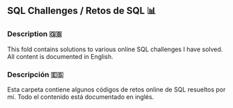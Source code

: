 ## SQL Challenges / Retos de SQL 📊

### Description 🇬🇧

This fold contains solutions to various online SQL challenges I have solved. All content is documented in English.

### Descripción 🇪🇸

Esta carpeta contiene algunos códigos de retos online de SQL resueltos por mí. Todo el contenido está documentado en inglés.
